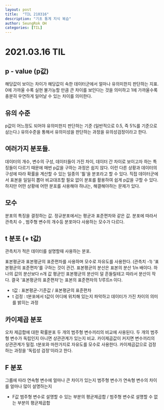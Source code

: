 ```yaml
---
layout: post
title:  "TIL 210316"
description: "기초 통계 지식 복습"
author: SeungRok OH
categories: [TIL]
---
```



# 2021.03.16 TIL



## p - value (p값)



해당값이 보이는 차이가 해당값이 속한 데이터군에서 얼마나 유의미한지 판단하는 지표. 
0에 가까울 수록 실현 불가능할 만큼 큰 차이를 보인다는 것을 의미하고 
1에 가까울수록 충분히 우연하게 일어날 수 있는 차이를 의미한다.   



## 유의 수준

p값이 어느정도 되어야 유의미한지 판단하는 기준 (일반적으로 0.5, 즉 5%를 기준으로 삼는다.)
유의수준을 통해서 유의미성을 판단하는 과정을 유의성검정이라고 한다.

## 여러가지 분포들.

데이터의 개수, 변수의 구성, 데이터들이 가진 차이, 데이터 간 차이로 보이고자 하는 특징들이 다르기 때문에 매번 p값을 구하는 과정은 쉽지 않다. 
이런 다른 상황과 데이터의 구성에 따라 확률을 계산할 수 있는 일종의 '틀'을 분포라고 할 수 있다.
직접 데이터군에서 표본을 일일히 뽑아 비교대조할 필요 없이 분포를 활용하여 쉽게 p값을 구할 수 있다.
하지만 어떤 상황에 어떤 분포를 사용해야 하냐는, 해결해야하는 문제가 있다.

## 모수

분포의 특징을 결정하는 값. 정규분포에서는 평균과 표준편차와 같은 값. 분포에 따라서 관측치 수 , 범주형 변수의 개수등 분포마다 사용하는 모수가 다르다.

## t 분포 (+ t값)

관측치가 적은 데이터를 설명할때 사용하는 분포.

표본평균과 표본평균의 표준편차를 사용하며 모수로 자유도를 사용한다. (관측치 -1)
'표본평균의 표준편차'를 구하는 것이 관건. 표본평균의 분산은 표본의 분산 1/n 배이다. 
하나의 값의 분산보다 n개 값 평균인 표본평균의 분산이 덜 흔들릴테고 따라서 분산이 작다. 
결국 '표본평균의 표준편차'는 표본의 표준편차의 1/루트n 이다.  

- t값 : 표본평균-기준값 / 표본평균의 표준편차
- t 검정 : t분포에서 t값이 어디에 위치해 있는지 파악하고 데이터가 가진 차이의 의미를 밝히는 과정

## 카이제곱 분포

오차 제곱합에 대한 확률분포
두 개의 범주형 변수끼리의 비교에 사용된다. 두 개의 범주형 변수가 독립인지 아니면 상관관계가 있는지 비교.
카이제곱값이 커지면 변수끼리의 상관관계가 밀접.
t분포와 마찬가지로 자유도를 모수로 사용한다.
카이제곱값으로 검정하는 과정을 '독립성 검정'이라고 한다.

## F 분포

그룹에 따라 연속형 변수에 얼마나 큰 차이가 있는지
범주형 변수가 연속형 변수의 차이를 얼마나 많이 설명하는지

- F값
  범주형 변수로 설명할 수 있는 부분의 평균제곱합 / 범주형 변수로 설명할 수 없는 부분의 평균제곱합 
